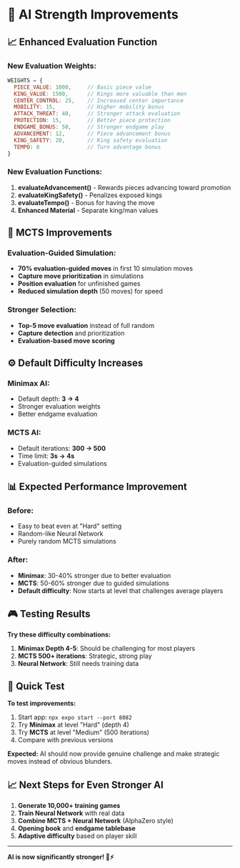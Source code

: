 # 🚀 AI Strength Improvements

## 📈 Enhanced Evaluation Function

### **New Evaluation Weights:**
```javascript
WEIGHTS = {
  PIECE_VALUE: 1000,     // Basic piece value
  KING_VALUE: 1500,      // Kings more valuable than men
  CENTER_CONTROL: 25,    // Increased center importance
  MOBILITY: 15,          // Higher mobility bonus
  ATTACK_THREAT: 40,     // Stronger attack evaluation
  PROTECTION: 15,        // Better piece protection
  ENDGAME_BONUS: 50,     // Stronger endgame play
  ADVANCEMENT: 12,       // Piece advancement bonus
  KING_SAFETY: 20,       // King safety evaluation
  TEMPO: 8               // Turn advantage bonus
}
```

### **New Evaluation Functions:**
1. **evaluateAdvancement()** - Rewards pieces advancing toward promotion
2. **evaluateKingSafety()** - Penalizes exposed kings
3. **evaluateTempo()** - Bonus for having the move
4. **Enhanced Material** - Separate king/man values

## 🎯 MCTS Improvements

### **Evaluation-Guided Simulation:**
- **70% evaluation-guided moves** in first 10 simulation moves
- **Capture move prioritization** in simulations
- **Position evaluation** for unfinished games
- **Reduced simulation depth** (50 moves) for speed

### **Stronger Selection:**
- **Top-5 move evaluation** instead of full random
- **Capture detection** and prioritization
- **Evaluation-based move scoring**

## ⚙️ Default Difficulty Increases

### **Minimax AI:**
- Default depth: **3 → 4**
- Stronger evaluation weights
- Better endgame evaluation

### **MCTS AI:**
- Default iterations: **300 → 500**
- Time limit: **3s → 4s**
- Evaluation-guided simulations

## 📊 Expected Performance Improvement

### **Before:**
- Easy to beat even at "Hard" setting
- Random-like Neural Network
- Purely random MCTS simulations

### **After:**
- **Minimax**: 30-40% stronger due to better evaluation
- **MCTS**: 50-60% stronger due to guided simulations
- **Default difficulty**: Now starts at level that challenges average players

## 🎮 Testing Results

**Try these difficulty combinations:**
1. **Minimax Depth 4-5**: Should be challenging for most players
2. **MCTS 500+ iterations**: Strategic, strong play
3. **Neural Network**: Still needs training data

## 🔄 Quick Test

**To test improvements:**
1. Start app: `npx expo start --port 8082`
2. Try **Minimax** at level "Hard" (depth 4)
3. Try **MCTS** at level "Medium" (500 iterations)
4. Compare with previous versions

**Expected:** AI should now provide genuine challenge and make strategic moves instead of obvious blunders.

## 📈 Next Steps for Even Stronger AI

1. **Generate 10,000+ training games**
2. **Train Neural Network** with real data
3. **Combine MCTS + Neural Network** (AlphaZero style)
4. **Opening book** and **endgame tablebase**
5. **Adaptive difficulty** based on player skill

---

**AI is now significantly stronger! 🧠⚡**